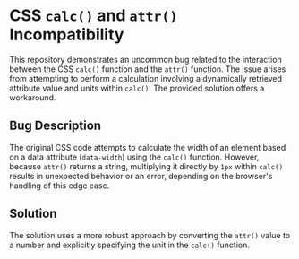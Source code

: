 # CSS `calc()` and `attr()` Incompatibility

This repository demonstrates an uncommon bug related to the interaction between the CSS `calc()` function and the `attr()` function.  The issue arises from attempting to perform a calculation involving a dynamically retrieved attribute value and units within `calc()`.  The provided solution offers a workaround.

## Bug Description

The original CSS code attempts to calculate the width of an element based on a data attribute (`data-width`) using the `calc()` function.  However, because `attr()` returns a string, multiplying it directly by `1px` within `calc()` results in unexpected behavior or an error, depending on the browser's handling of this edge case. 

## Solution

The solution uses a more robust approach by converting the `attr()` value to a number and explicitly specifying the unit in the `calc()` function.